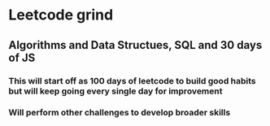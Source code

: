 # Leetcode grind

## Algorithms and Data Structues, SQL and 30 days of JS

### This will start off as 100 days of leetcode to build good habits but will keep going every single day for improvement
### Will perform other challenges to develop broader skills
